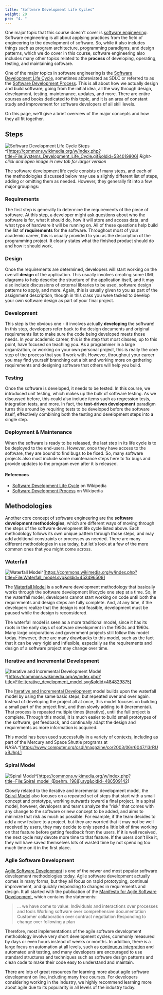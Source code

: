 ```yaml
---
title: "Software Development Life Cycles"
weight: 20
pre: "4. "
---
```

One major topic that this course doesn't cover is [software engineering](https://en.wikipedia.org/wiki/Software_engineering). Software engineering is all about applying practices from the field of engineering to the development of software. So, while it also includes things such as program architecture, programming paradigms, and design patterns, which we do cover in this course, software engineering also includes many other topics related to the **process** of developing, operating, testing, and maintaining software. 

One of the major topics in software engineering is the [Software Development Life Cycle](https://en.wikipedia.org/wiki/Systems_development_life_cycle), sometimes abbreviated as SDLC or referred to as the [Software Development Process](https://en.wikipedia.org/wiki/Software_development_process). This is all about how we actually design and build software, going from the initial idea, all the way through design, development, testing, maintenance, updates, and more. There are entire courses and books dedicated to this topic, and it is an area of constant study and improvement for software developers of all skill levels.

On this page, we'll give a brief overview of the major concepts and how they all fit together.

## Steps

![Software Development Life Cycle Steps](../../images/20/sdlc_wiki.gif)^[https://commons.wikimedia.org/w/index.php?title=File:Systems_Development_Life_Cycle.gif&oldid=534019806]
_Right-click and open image in new tab for larger version_

The software development life cycle consists of many steps, and each of the methodologies discussed below may use a slightly different list of steps, adding or omitting them as needed. However, they generally fit into a few major groupings:

### Requirements

The first step is generally to determine the requirements of the piece of software. At this step, a developer might ask questions about who the software is for, what it should do, how it will store and access data, and what type of hardware it will be running on. All of these questions help build the list of **requirements** for the software. Throughout most of your academic career, this is usually provided to you as the description of the programming project. It clearly states what the finished product should do and how it should work. 

### Design

Once the requirements are determined, developers will start working on the overall **design** of the application. This usually involves creating some UML diagrams to help describe the structure of the application itself, and it may also include discussions of external libraries to be used, software design patterns to apply, and more. Again, this is usually given to you as part of the assignment description, though in this class you were tasked to develop your own software design as part of your final project. 

### Development

This step is the obvious one - it involves actually **developing** the software! In this step, developers refer back to the design documents and original requirements list to make sure the code being developed meets those needs. In your academic career, this is the step that most classes, up to this point, have focused on teaching you. As a programmer in a large organization, or working on your own personal project, this is really the core step of the process that you'll work with. However, throughout your career you may find yourself branching out a bit and working more on gathering requirements and designing software that others will help you build. 

### Testing

Once the software is developed, it needs to be tested. In this course, we introduced unit testing, which makes up the bulk of software testing. As we discussed before, this could also include items such as regression tests, integration tests, and more. In fact, the **test-driven development** paradigm turns this around by requiring tests to be developed before the software itself, effectively combining both the testing and development steps into a single step. 

### Deployment & Maintenance 

When the software is ready to be released, the last step in its life cycle is to be deployed to the end-users. However, once they have access to the software, they are bound to find bugs to be fixed. So, many software projects also must include some maintenance steps here to fix bugs and provide updates to the program even after it is released. 

#### References

* [Software Development Life Cycle](https://en.wikipedia.org/wiki/Systems_development_life_cycle) on Wikipedia
* [Software Development Process](https://en.wikipedia.org/wiki/Software_development_process) on Wikipedia

## Methodologies

Another core concept of software engineering are the **software development methodologies**, which are different ways of moving through the steps of the software development life cycle listed above. Each methodology follows its own unique pattern through those steps, and may add additional constraints or processes as needed. There are many different methodologies in use today, but let's look at a few of the more common ones that you might come across.

### Waterfall

![Waterfall Model](../../images/20/waterfall.svg)^[https://commons.wikimedia.org/w/index.php?title=File:Waterfall_model.svg&oldid=453496509]

The [Waterfall Model](https://en.wikipedia.org/wiki/Waterfall_model) is a software development methodology that basically works through the software development lifecycle one step at a time. So, in the waterfall model, developers cannot start working on code until both the requirements and design steps are fully complete. And, at any time, if the developers realize that the design is not feasible, development must be paused while the design is reconsidered. 

The waterfall model is seen as a more traditional model, since it has its roots in the early days of software development in the 1950s and 1960s. Many large corporations and government projects still follow this model today. However, there are many drawbacks to this model, such as the fact that it can be very rigid and inflexible, especially as the requirements and design of a software project may change over time. 

### Iterative and Incremental Development

![Iterative and Incremental Development Model](../../images/20/iter_wiki.svg)^[https://commons.wikimedia.org/w/index.php?title=File:Iterative_development_model.svg&oldid=484829875]

The [Iterative and Incremental Development](https://en.wikipedia.org/wiki/Iterative_and_incremental_development) model builds upon the waterfall model by using the same basic steps, but repeated over and over again. Instead of developing the project all at once, this model focuses on building a small part of the project first, and then slowly adding to it (incremental). That process is repeated multiple times (iterative), until the full project is complete. Through this model, it is much easier to build small prototypes of the software, get feedback, and continually adapt the design and requirements as more information is acquired. 

This model has been used successfully in a variety of contexts, including as part of the Mercury and Space Shuttle programs at NASA.^[https://www.computer.org/csdl/magazine/co/2003/06/r6047/13rRUxBJhpL]

### Spiral Model

![Spiral Model](../../images/20/spiral.svg)^[https://commons.wikimedia.org/w/index.php?title=File:Spiral_model_(Boehm,_1988).svg&oldid=480509142]

Closely related to the iterative and incremental development model, the [Spiral Model](https://en.wikipedia.org/wiki/Spiral_model) also focuses on a repeated set of steps that start with a small concept and prototype, working outwards toward a final project. In a spiral model, however, developers and teams analyze the "risk" that comes with any change to the software or new concept to be added, and aims to minimize that risk as much as possible. For example, if the team decides to add a new feature to a project, but they are worried that it may not be well received by users, they may decide to only spend a little bit of time working on that feature before getting feedback from the users. If it is well received, the next cycle may devote more time to that feature. If the users don't like it, they will have saved themselves lots of wasted time by not spending too much time on it in the first place.

### Agile Software Development 

[Agile Software Development](https://en.wikipedia.org/wiki/Agile_software_development) is one of the newer and most popular software development methodologies today. Agile software development actually comes in many forms, but they all focus on rapid prototyping, continual improvement, and quickly responding to changes in requirements and design. It all started with the publication of the [Manifesto for Agile Software Development](http://agilemanifesto.org/), which contains the statements:

> ... we have come to value:
> Individuals and interactions over processes and tools
> Working software over comprehensive documentation
> Customer collaboration over contract negotiation
> Responding to change over following a plan

Therefore, most implementations of the agile software development methodology involve very short development cycles, commonly measured by days or even hours instead of weeks or months. In addition, there is a large focus on automation at all levels, such as [continuous integration](https://en.wikipedia.org/wiki/Continuous_integration) and automated unit testing, and many developers are encouraged to use standard structures and techniques such as software design patterns and clean code to make their code easy to understand and maintain.

There are lots of great resources for learning more about agile software development on line, including many free courses. For developers considering working in the industry, we highly recommend learning more about agile due to its popularity in all levels of the industry today. 
